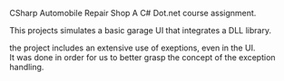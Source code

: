 CSharp Automobile Repair Shop
A C# Dot.net course assignment.

This projects simulates a basic garage UI that integrates a DLL library.  

the project includes an extensive use of exeptions, even in the UI.  
It was done in order for us to better grasp the concept of the exception handling.  

